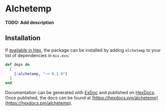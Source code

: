 # Alchetemp

**TODO: Add description**

## Installation

If [available in Hex](https://hex.pm/docs/publish), the package can be installed
by adding `alchetemp` to your list of dependencies in `mix.exs`:

```elixir
def deps do
  [
    {:alchetemp, "~> 0.1.0"}
  ]
end
```

Documentation can be generated with [ExDoc](https://github.com/elixir-lang/ex_doc)
and published on [HexDocs](https://hexdocs.pm). Once published, the docs can
be found at [https://hexdocs.pm/alchetemp](https://hexdocs.pm/alchetemp).

